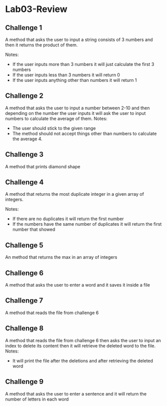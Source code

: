 # Lab03-Review

## Challenge 1
A method that asks the user to input a string consists of 3 numbers and then it returns the product of them.

Notes:
-	If the user inputs more than 3 numbers it will just calculate the first 3 numbers
-	If the user inputs less than 3 numbers it will return 0
-	If the user inputs anything other than numbers it will return 1

## Challenge 2
A method that asks the user to input a number between 2-10 and then depending on the number the user inputs it will ask the user to input numbers to calculate the average of them.
Notes:

-	The user should stick to the given range
-	The method should not accept things other than numbers to calculate the average 4.


## Challenge 3
A method that prints diamond shape


## Challenge 4
A method that returns the most duplicate integer in a given array of integers.

Notes:
-	If there are no duplicates it will return the first number
-	If the numbers have the same number of duplicates it will return the first number that showed

## Challenge 5
An method that returns the max in an array of integers
## Challenge 6
A method that asks the user to enter a word and it saves it inside a file

## Challenge 7
A method that reads the file from challenge 6
## Challenge 8
A method that reads the file from challenge 6 then asks the user to input an index to delete its content then it will retrieve the deleted word to the file.
Notes:
-	It will print the file after the deletions and after retrieving the deleted word

## Challenge 9
A method that asks the user to enter a sentence and it will return the number of letters in each word